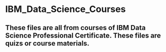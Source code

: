 # IBM_Data_Science_Courses

## These files are all from courses of IBM Data Science Professional Certificate. These files are quizs or course materials. 
